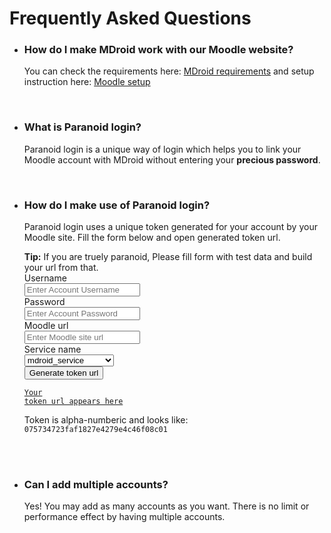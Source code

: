 Frequently Asked Questions
====

* ### How do I make MDroid work with our Moodle website?
  You can check the requirements here: [MDroid requirements](index.md#Requirements) and setup instruction here: [Moodle setup](moodle-setup.md)
  
  <br/>
  
* ### What is Paranoid login?
  Paranoid login is a unique way of login which helps you to link your Moodle account with MDroid without entering your <b>precious password</b>.
  
  <br/>
  
* ### How do I make use of Paranoid login?
  Paranoid login uses a unique token generated for your account by your Moodle site. Fill the form below and open generated token url.
  
  <script>
    function genTokenUrl() {
	    var username = document.getElementById("username").value;
	    var password = document.getElementById("password").value;
	    var url = document.getElementById("url").value;
	    var service = document.getElementById("service").value;
	    document.getElementById("tokenurl").innerHTML = url + "/login/token.php?" + "username=" + username + "&password=" + password + "&service=" + service;
    }

    function openTokenUrl(){
	    var url = document.getElementById("tokenurl").textContent;
	    var win = window.open(url, '_blank');
	    win.focus();
    }
  </script>
  
  <div class="alert alert-success col-sm-11"><b>Tip:</b> If you are truely paranoid, Please fill form with test data and build your url from that.</div>
    
  <form class="form-horizontal" role="form">
     <div class="form-group">
        <label for="username" class="col-sm-2 control-label">Username</label>
        <div class="col-sm-3">
           <input type="text" class="form-control" id="username" 
              placeholder="Enter Account Username">
        </div>
     </div>
     <div class="form-group">
        <label for="password" class="col-sm-2 control-label">Password</label>
        <div class="col-sm-3">
           <input type="text" class="form-control" id="password" 
              placeholder="Enter Account Password">
        </div>
     </div>
     <div class="form-group">
        <label for="url" class="col-sm-2 control-label">Moodle url</label>
        <div class="col-sm-3">
           <input type="text" class="form-control" id="url" 
              placeholder="Enter Moodle site url">
        </div>
     </div>
     <div class="form-group">
        <label for="service" class="col-sm-2 control-label">Service name</label>
        <div class="col-sm-3">
		      <select class="form-control" id="service">
		         <option>mdroid_service</option>
		         <option>moody_service</option>
		         <option>moodle_mobile_app</option>
		      </select>
		    </div>
     </div>
        
     <div class="form-group">
        <div class="col-sm-offset-2 col-sm-10" onclick="genTokenUrl()">
           <button type="submit" class="btn btn-default">Generate token url</button>
        </div>
     </div>
  </form>
  
  <a href="#"><code id="tokenurl" class="col-sm-offset-2" onclick="openTokenUrl()">Your token url appears here</code></a>
  <div class="col-sm-11">Token is alpha-numberic and looks like: <code>075734723faf1827e4279e4c46f08c01</code></div>
  
  <br/><br/>
  
* ### Can I add multiple accounts?
  Yes! You may add as many accounts as you want. There is no limit or performance effect by having multiple accounts.

